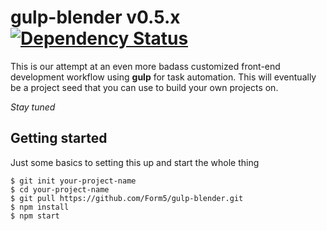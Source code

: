# gulp-blender v0.5.x [![Dependency Status](https://gemnasium.com/Form5/gulp-blender.png)](https://gemnasium.com/Form5/gulp-blender)

This is our attempt at an even more badass customized front-end development workflow using **gulp**  for task automation. This will eventually be a project seed that you can use to build your own projects on.

*Stay tuned*

## Getting started

Just some basics to setting this up and start the whole thing

```shell
$ git init your-project-name
$ cd your-project-name
$ git pull https://github.com/Form5/gulp-blender.git
$ npm install
$ npm start
```
